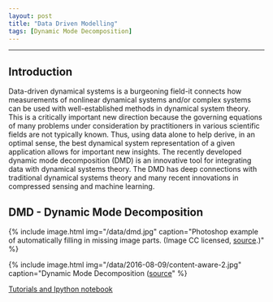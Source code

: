 ```yaml
---
layout: post
title: "Data Driven Modelling"
tags: [Dynamic Mode Decomposition]
---
```


<script type="text/x-mathjax-config">
MathJax.Hub.Config({
  tex2jax: {inlineMath: [['$','$'], ['\\(','\\)']]}
});
</script>
<script type="text/javascript" async
  src="https://cdnjs.cloudflare.com/ajax/libs/mathjax/2.7.1/MathJax.js?config=TeX-AMS_HTML">
</script>

<ul id="toc"></ul>

---

## Introduction

Data-driven dynamical systems is a burgeoning field-it connects how measurements of nonlinear dynamical systems and/or complex systems can be used with well-established methods in dynamical system theory. This is a critically important new direction because the governing equations of many problems under consideration by practitioners in various scientific fields are not typically known. Thus, using data alone to help derive, in an optimal sense, the best dynamical system representation of a given application allows for important new insights. The recently developed dynamic mode decomposition (DMD) is an innovative tool for integrating data with dynamical systems theory. The DMD has deep connections with traditional dynamical systems theory and many recent innovations in compressed sensing and machine learning.

## DMD - Dynamic Mode Decomposition

{% include image.html
   img="/data/dmd.jpg"
   caption="Photoshop example of automatically filling in missing image parts. (Image CC licensed, [source](https://flic.kr/p/7Ye6Sj).)"
%}

{% include image.html
   img="/data/2016-08-09/content-aware-2.jpg"
   caption="Dynamic Mode Decomposition ([source](http://bookstore.siam.org/ot149/)"
%}

[Tutorials and Ipython notebook](https://github.com/BarathiGanesh-HB/dmd-2017-tutorial)
